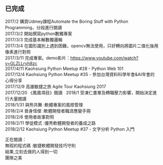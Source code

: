 ## 已完成 ##
2017/2     購買Udmey課程Automate the Boring Stuff with Python Programming，分段進行閱讀  
2017/3/2   開始撰寫python數獨專案  
2017/3/3   完成基本解數獨邏輯  
2017/3/4   在圖形識別上遇到困難，opencv無法使用，只好轉向將圖片二值化後用像素進行對照  
2017/3/11  完成專案。demo影片：https://www.youtube.com/watch?v=GLZLLryh8zc  
2017/4/11  Kaohsiung Python Meetup #28 - Python Web 101  
2017/12/4  Kaohsiung Python Meetup #35 - 參加台灣資料科學年會&AI年會的心得分享  
2017/12/9  高雄敏捷之旅 Agile Tour Kaohsiung 2017   
2017/12/20 《鳳凰項目》閱讀   
2018/1     受凍仁書單及轉職壓力影響，開始決定進行大量閱讀   
2018/1/31  與熊共舞 :軟體專案的風險管理  
2018/2/4   晉身怪傑 :軟體開發者職涯應變手冊  
2018/2/8  使用者故事對照  
2018/2/11 學徒模式 :優秀軟體開發者的養成之路  
2018/2/12 Kaohsiung Python Meetup #37 - 文字分析 Python 入門  
  
正在閱讀：  
無瑕的程式碼 :敏捷軟體開發技巧守則  
結果,立刻去做的人得到一切  
團隊之美  

